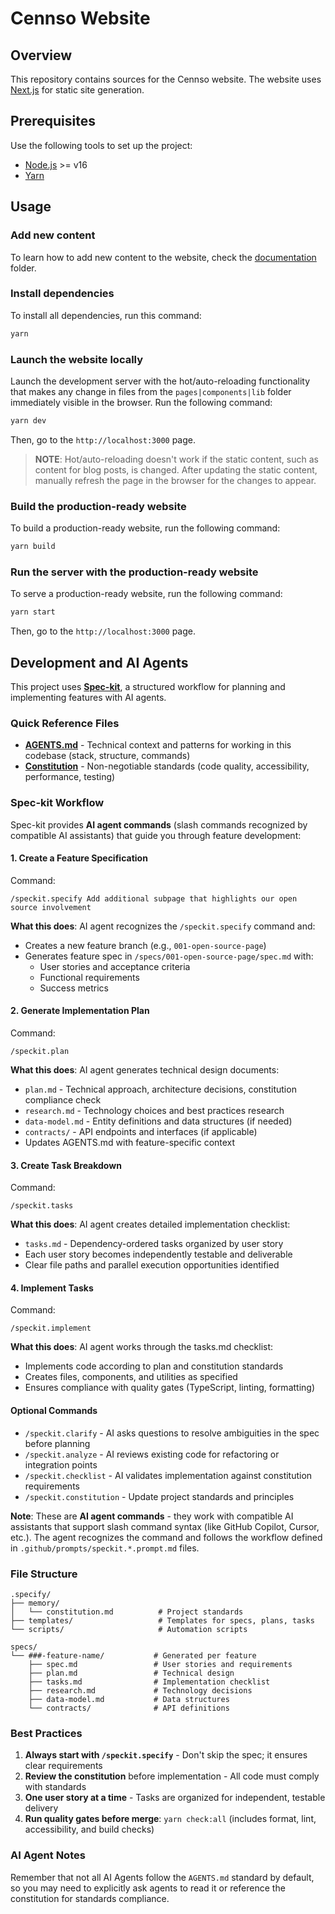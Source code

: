 # Cennso Website

## Overview

This repository contains sources for the Cennso website. The website uses [Next.js](https://nextjs.org/) for static site generation.

## Prerequisites

Use the following tools to set up the project:

- [Node.js](https://nodejs.org/en/) >= v16
- [Yarn](https://yarnpkg.com/getting-started/install)

## Usage

### Add new content

To learn how to add new content to the website, check the [documentation](./docs) folder.

### Install dependencies

To install all dependencies, run this command:

```bash
yarn
```

### Launch the website locally

Launch the development server with the hot/auto-reloading functionality that makes any change in files from the `pages|components|lib` folder immediately visible in the browser. Run the following command:

```bash
yarn dev
```

Then, go to the `http://localhost:3000` page.

> **NOTE**: Hot/auto-reloading doesn't work if the static content, such as content for blog posts, is changed. After updating the static content, manually refresh the page in the browser for the changes to appear.

### Build the production-ready website

To build a production-ready website, run the following command:

```bash
yarn build
```

### Run the server with the production-ready website

To serve a production-ready website, run the following command:

```bash
yarn start
```

Then, go to the `http://localhost:3000` page.

## Development and AI Agents

This project uses **[Spec-kit](https://github.com/github/spec-kit)**, a structured workflow for planning and implementing features with AI agents.

### Quick Reference Files

- **[AGENTS.md](./AGENTS.md)** - Technical context and patterns for working in this codebase (stack, structure, commands)
- **[Constitution](./.specify/memory/constitution.md)** - Non-negotiable standards (code quality, accessibility, performance, testing)

### Spec-kit Workflow

Spec-kit provides **AI agent commands** (slash commands recognized by compatible AI assistants) that guide you through feature development:

#### 1. **Create a Feature Specification**

Command:

```
/speckit.specify Add additional subpage that highlights our open source involvement
```

**What this does**: AI agent recognizes the `/speckit.specify` command and:

- Creates a new feature branch (e.g., `001-open-source-page`)
- Generates feature spec in `/specs/001-open-source-page/spec.md` with:
  - User stories and acceptance criteria
  - Functional requirements
  - Success metrics

#### 2. **Generate Implementation Plan**

Command:

```
/speckit.plan
```

**What this does**: AI agent generates technical design documents:

- `plan.md` - Technical approach, architecture decisions, constitution compliance check
- `research.md` - Technology choices and best practices research
- `data-model.md` - Entity definitions and data structures (if needed)
- `contracts/` - API endpoints and interfaces (if applicable)
- Updates AGENTS.md with feature-specific context

#### 3. **Create Task Breakdown**

Command:

```
/speckit.tasks
```

**What this does**: AI agent creates detailed implementation checklist:

- `tasks.md` - Dependency-ordered tasks organized by user story
- Each user story becomes independently testable and deliverable
- Clear file paths and parallel execution opportunities identified

#### 4. **Implement Tasks**

Command:

```
/speckit.implement
```

**What this does**: AI agent works through the tasks.md checklist:

- Implements code according to plan and constitution standards
- Creates files, components, and utilities as specified
- Ensures compliance with quality gates (TypeScript, linting, formatting)

#### Optional Commands

- `/speckit.clarify` - AI asks questions to resolve ambiguities in the spec before planning
- `/speckit.analyze` - AI reviews existing code for refactoring or integration points
- `/speckit.checklist` - AI validates implementation against constitution requirements
- `/speckit.constitution` - Update project standards and principles

**Note**: These are **AI agent commands** - they work with compatible AI assistants that support slash command syntax (like GitHub Copilot, Cursor, etc.). The agent recognizes the command and follows the workflow defined in `.github/prompts/speckit.*.prompt.md` files.

### File Structure

```
.specify/
├── memory/
│   └── constitution.md          # Project standards
├── templates/                   # Templates for specs, plans, tasks
└── scripts/                     # Automation scripts

specs/
└── ###-feature-name/           # Generated per feature
    ├── spec.md                 # User stories and requirements
    ├── plan.md                 # Technical design
    ├── tasks.md                # Implementation checklist
    ├── research.md             # Technology decisions
    ├── data-model.md           # Data structures
    └── contracts/              # API definitions
```

### Best Practices

1. **Always start with `/speckit.specify`** - Don't skip the spec; it ensures clear requirements
2. **Review the constitution** before implementation - All code must comply with standards
3. **One user story at a time** - Tasks are organized for independent, testable delivery
4. **Run quality gates before merge**: `yarn check:all` (includes format, lint, accessibility, and build checks)

### AI Agent Notes

Remember that not all AI Agents follow the `AGENTS.md` standard by default, so you may need to explicitly ask agents to read it or reference the constitution for standards compliance.
